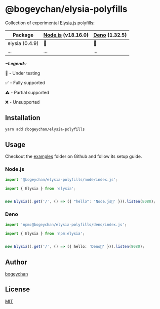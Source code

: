# @bogeychan/elysia-polyfills

Collection of experimental [Elysia.js](https://elysiajs.com) polyfills:

| Package        | [Node.js](https://nodejs.org) (v18.16.0) | [Deno](https://deno.land) (1.32.5) |
|----------------|------------------------------------------|------------------------------------|
| elysia (0.4.9) | 🔬                                        | 🔬                                  |
| ...            | ...                                      | ...                                |

**_~Legend~_**

🔬 - Under testing

✅ - Fully supported

⚠️ - Partial supported

❌ - Unsupported

## Installation

```bash
yarn add @bogeychan/elysia-polyfills
```

## Usage

Checkout the [examples](./examples) folder on Github and follow its setup guide.

### Node.js

```ts
import '@bogeychan/elysia-polyfills/node/index.js';

import { Elysia } from 'elysia';


new Elysia().get('/', () => ({ "hello": 'Node.js👋' })).listen(8080);
```

### Deno

```ts
import 'npm:@bogeychan/elysia-polyfills/deno/index.js';

import { Elysia } from 'npm:elysia';


new Elysia().get('/', () => ({ hello: 'Deno👋' })).listen(8080);
```

## Author

[bogeychan](https://github.com/bogeychan)

## License

[MIT](LICENSE)